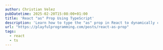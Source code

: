 ```yaml
---
author: Christian Velez
pubDatetime: 2025-02-20T15:08:00+01:00
title: 'React "as" Prop Using TypeScript'
description: 'Learn how to type the "as" prop in React to dynamically change the rendered HTML tag.'
url: "https://playfulprogramming.com/posts/react-as-prop"
tags:
  - react
  - ts
---
```

